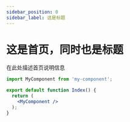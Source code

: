 ```yaml
---
sidebar_position: 0
sidebar_label: 这是标题
---
```


# 这是首页，同时也是标题

在此处描述首页说明信息
```jsx title=/src/components/index.js
import MyComponent from 'my-component';

export default function Index() {
  return (
    <MyComponent />
  );
}
```
